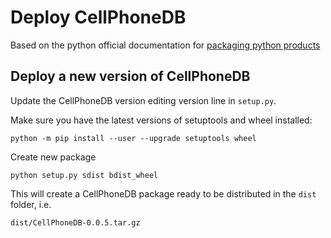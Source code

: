 # Deploy CellPhoneDB
Based on the python official documentation for [packaging python products](https://packaging.python.org/tutorials/packaging-projects/)


## Deploy a new version of CellPhoneDB

Update the CellPhoneDB version editing version line in `setup.py`.

Make sure you have the latest versions of setuptools and wheel installed:
```shell
python -m pip install --user --upgrade setuptools wheel 
```

Create new package
```shell
python setup.py sdist bdist_wheel
```

This will create a CellPhoneDB package ready to be distributed in the `dist` folder, i.e.
```
dist/CellPhoneDB-0.0.5.tar.gz
```
